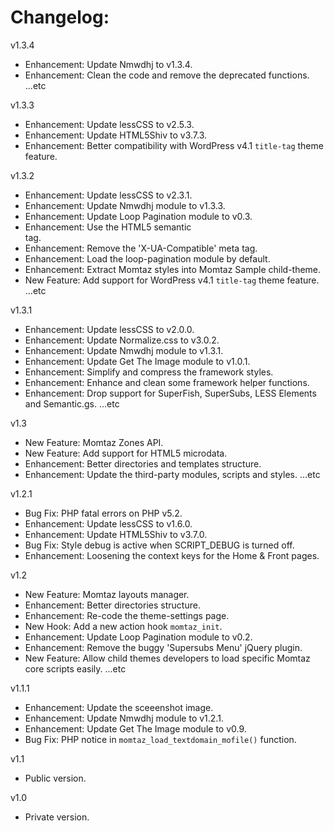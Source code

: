 
Changelog:
================

v1.3.4
  - Enhancement: Update Nmwdhj to v1.3.4.
  - Enhancement: Clean the code and remove the deprecated functions.
...etc

v1.3.3
  - Enhancement: Update lessCSS to v2.5.3.
  - Enhancement: Update HTML5Shiv to v3.7.3.
  - Enhancement: Better compatibility with WordPress v4.1 `title-tag` theme feature.

v1.3.2
  - Enhancement: Update lessCSS to v2.3.1.
  - Enhancement: Update Nmwdhj module to v1.3.3.
  - Enhancement: Update Loop Pagination module to v0.3.
  - Enhancement: Use the HTML5 semantic <main> tag.
  - Enhancement: Remove the 'X-UA-Compatible' meta tag.
  - Enhancement: Load the loop-pagination module by default.
  - Enhancement: Extract Momtaz styles into Momtaz Sample child-theme.
  - New Feature: Add support for WordPress v4.1 `title-tag` theme feature.
...etc

v1.3.1
  - Enhancement: Update lessCSS to v2.0.0.
  - Enhancement: Update Normalize.css to v3.0.2.
  - Enhancement: Update Nmwdhj module to v1.3.1.
  - Enhancement: Update Get The Image module to v1.0.1.
  - Enhancement: Simplify and compress the framework styles.
  - Enhancement: Enhance and clean some framework helper functions.
  - Enhancement: Drop support for SuperFish, SuperSubs, LESS Elements and Semantic.gs.
...etc

v1.3
  - New Feature: Momtaz Zones API.
  - New Feature: Add support for HTML5 microdata.
  - Enhancement: Better directories and templates structure.
  - Enhancement: Update the third-party modules, scripts and styles.
...etc

v1.2.1
  - Bug Fix: PHP fatal errors on PHP v5.2.
  - Enhancement: Update lessCSS to v1.6.0.
  - Enhancement: Update HTML5Shiv to v3.7.0.
  - Bug Fix: Style debug is active when SCRIPT_DEBUG is turned off.
  - Enhancement: Loosening the context keys for the Home & Front pages.

v1.2
  - New Feature: Momtaz layouts manager.
  - Enhancement: Better directories structure.
  - Enhancement: Re-code the theme-settings page.
  - New Hook: Add a new action hook `momtaz_init`.
  - Enhancement: Update Loop Pagination module to v0.2.
  - Enhancement: Remove the buggy 'Supersubs Menu' jQuery plugin.
  - New Feature: Allow child themes developers to load specific Momtaz core scripts easily.
...etc

v1.1.1
  - Enhancement: Update the sceeenshot image.
  - Enhancement: Update Nmwdhj module to v1.2.1.
  - Enhancement: Update Get The Image module to v0.9.
  - Bug Fix: PHP notice in `momtaz_load_textdomain_mofile()` function.

v1.1
  - Public version.

v1.0
  - Private version.
